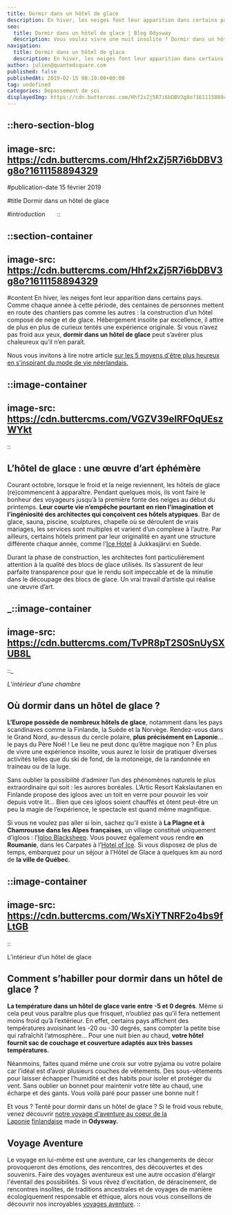 ```yaml
---
title: Dormir dans un hôtel de glace
description: En hiver, les neiges font leur apparition dans certains pays. Comme chaque année à cette période, des centaines de personnes mettent en route des chantiers pas comme les autres : la construction d'un hôtel composé de neige et de glace. Hébergement insolite par excellence, il attire de plus en plus ...
seo:
  title: Dormir dans un hôtel de glace | Blog Odysway
  description: Vous voulez vivre une nuit insolite ? Dormir dans un hôtel de glace est une expérience incroyable à vivre au moins une fois dans sa vie !
navigation:
  title: Dormir dans un hôtel de glace
  description: En hiver, les neiges font leur apparition dans certains pays. Comme chaque année à cette période, des centaines de personnes mettent en route des chantiers pas comme les autres : la construction d'un hôtel composé de neige et de glace. Hébergement insolite par excellence, il attire de plus en plus ...
author: julien@quantedsquare.com
published: false
publishedAt: 2019-02-15 08:10:00+00:00
tag: undefined
categories: Depassement de soi
displayedImg: https://cdn.buttercms.com/Hhf2xZj5R7i6bDBV3g8o?1611158894329
---
```


::hero-section-blog
---
image-src: https://cdn.buttercms.com/Hhf2xZj5R7i6bDBV3g8o?1611158894329
---
#publication-date
15 février 2019

#title
Dormir dans un hôtel de glace

#introduction
     
::

::section-container
---
image-src: https://cdn.buttercms.com/Hhf2xZj5R7i6bDBV3g8o?1611158894329
---
#content
En hiver, les neiges font leur apparition dans certains pays. Comme chaque année à cette période, des centaines de personnes mettent en route des chantiers pas comme les autres : la construction d’un hôtel composé de neige et de glace. Hébergement insolite par excellence, il attire de plus en plus de curieux tentés une expérience originale. Si vous n’avez pas froid aux yeux, **dormir dans un hôtel de glace** peut s’avérer plus chaleureux qu’il n’en paraît.

Nous vous invitons à lire notre article [sur les 5 moyens d'être plus heureux en s'inspirant du mode de vie néerlandais.](https://odysway.com/5-moyens-detre-plus-heureux-en-sinspirant-du-mode-de-vie-neerlandais) 

::image-container
---
image-src: https://cdn.buttercms.com/VGZV39eIRFOqUEszWYkt
---
::

## L’hôtel de glace : une œuvre d’art éphémère

Courant octobre, lorsque le froid et la neige reviennent, les hôtels de glace (re)commencent à apparaître. Pendant quelques mois, ils vont faire le bonheur des voyageurs jusqu’à la première fonte des neiges au début du printemps. **Leur courte vie n’empêche pourtant en rien l’imagination et l’ingéniosité des architectes qui conçoivent ces hôtels atypiques**. Bar de glace, sauna, piscine, sculptures, chapelle où se déroulent de vrais mariages, les services sont multiples et varient d’un complexe à l’autre. Par ailleurs, certains hôtels priment par leur originalité en ayant une structure différente chaque année, comme l’[Ice Hotel](https://www.icehotel.com/) à Jukkasjärvi en Suède.

Durant la phase de construction, les architectes font particulièrement attention à la qualité des blocs de glace utilisés. Ils s’assurent de leur parfaite transparence pour que le rendu soit impeccable et de la minutie dans le découpage des blocs de glace. Un vrai travail d’artiste qui réalise une œuvre d’art.

_::image-container
---
image-src: https://cdn.buttercms.com/TvPR8pT2S0SnUySXUB8L
---
::_

_L’intérieur d’une chambre_

## Où dormir dans un hôtel de glace ?

**L’Europe possède de nombreux hôtels de glace**, notamment dans les pays scandinaves comme la Finlande, la Suède et la Norvège. Rendez-vous dans le Grand Nord, au-dessus du cercle polaire, **plus précisément en Laponie**… le pays du Père Noël ! Le lieu ne peut donc qu’être magique non ? En plus de vivre une expérience insolite, vous aurez le loisir de pratiquer diverses activités telles que du ski de fond, de la motoneige, de la randonnée en traineau ou de la luge.

Sans oublier la possibilité d’admirer l’un des phénomènes naturels le plus extraordinaire qui soit : les aurores boréales. L’Artic Resort Kakslautanen en Finlande propose des igloos avec un toit en verre pour pouvoir les voir depuis votre lit… Bien que ces igloos soient chauffés et ôtent peut-être un peu la magie de l’expérience, le spectacle est quand même magnifique.

Si vous ne voulez pas aller si loin, sachez qu’il existe à **La Plagne et à Chamrousse dans les Alpes françaises**, un village constitué uniquement d’igloos : l’[Igloo Blacksheep](http://www.blacksheep-igloo.com/). Vous pouvez également vous rendre **en Roumanie**, dans les Carpates à l’[Hotel of Ice](http://hotelofice.ro/). Si vous disposez de plus de temps, embarquez pour un séjour à l’Hôtel de Glace à quelques km au nord de **la ville de Québec**.

::image-container
---
image-src: https://cdn.buttercms.com/WsXiYTNRF2o4bs9fLtGB
---
::

L’intérieur d’un hôtel de glace

## Comment s’habiller pour dormir dans un hôtel de glace ?

**La température dans un hôtel de glace varie entre -5 et 0 degrés**. Même si cela peut vous paraître plus que frisquet, n’oubliez pas qu’il fera nettement moins froid qu’à l’extérieur. En effet, certains pays affichent des températures avoisinant les -20 ou -30 degrés, sans compter la petite bise qui rafraîchit l’atmosphère… Pour une nuit bien au chaud, **votre hôtel fournit sac de couchage et couverture adaptés aux très basses températures.**

Néanmoins, faites quand même une croix sur votre pyjama ou votre polaire car l’idéal est d’avoir plusieurs couches de vêtements. Des sous-vêtements pour laisser échapper l’humidité et des habits pour isoler et protéger du vent. Sans oublier un bonnet pour maintenir votre tête au chaud, une écharpe et des gants. Vous voilà paré pour passer une bonne nuit !

Et vous ? Tenté pour dormir dans un hôtel de glace ? Si le froid vous rebute, venez découvrir [notre voyage d'aventure au coeur de la Laponie](https://odysway.com/voyages/voyage-hiver-laponie-finlande?utm_source=article&utm_medium=blog&utm_campaign=dormir+hotel+glace+) [finlandaise](https://odysway.com/voyages/voyage-hiver-laponie-finlande?utm_source=article&utm_medium=blog&utm_campaign=dormir+hotel+glace+) made in **Odysway.**

## Voyage Aventure

Le voyage en lui-même est une aventure, car les changements de décor provoqueront des émotions, des rencontres, des découvertes et des souvenirs. Faire des voyages aventureux est une autre occasion d'élargir l'éventail des possibilités. Si vous rêvez d'excitation, de déracinement, de rencontres insolites, de traditions ancestrales et de voyages de manière écologiquement responsable et éthique, alors nous vous conseillons de découvrir nos incroyables [voyages aventure](https://odysway.com/thematiques/voyage-aventure).
::
